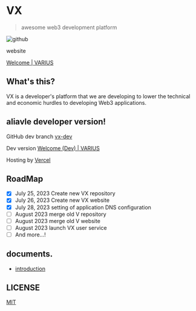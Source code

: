 # VX


> awesome web3 development platform

![github](https://github.com/nknighta/vx/assets/88763245/69f8f24f-6d70-4257-83d5-d5606e35941b)

website

[Welcome | VARIUS](https://varius.technology)

## What's this?

VX is a developer's platform that we are developing to lower the technical and economic hurdles to developing Web3 applications.

## aliavle developer version!

GitHub dev branch [vx-dev](https://github.com/nknighta/vx/tree/dev)

Dev version [Welcome (Dev) | VARIUS](https://dev.varius.technology)

Hosting by [Vercel](https://vercel.com/)

## RoadMap

- [x] July 25, 2023 Create new VX repository
- [x] July 26, 2023 Create new VX website
- [x] July 28, 2023 setting of application DNS configuration
- [ ] August 2023 merge old V repository
- [ ] August 2023 merge old V website
- [ ] August 2023 launch VX user service
- [ ] And more...!

## documents.
- [introduction](https://github.com/nknighta/vx-web3-docs/blob/master/introduction/main.md)

## LICENSE
[MIT](https://github.com/nknighta/vx-web3-docs/blob/master/LICENSE)

